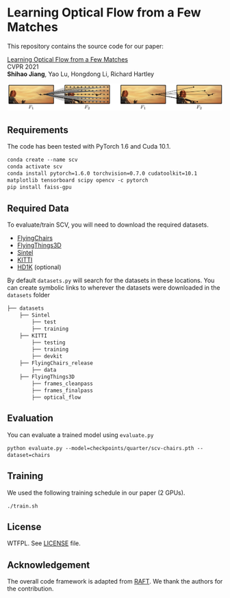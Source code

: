 # Learning Optical Flow from a Few Matches
This repository contains the source code for our paper:

[Learning Optical Flow from a Few Matches]()<br/>
CVPR 2021 <br/>
**Shihao Jiang**, Yao Lu, Hongdong Li, Richard Hartley<br/>

<img src="scv.png">

## Requirements
The code has been tested with PyTorch 1.6 and Cuda 10.1.
```Shell
conda create --name scv
conda activate scv
conda install pytorch=1.6.0 torchvision=0.7.0 cudatoolkit=10.1 matplotlib tensorboard scipy opencv -c pytorch
pip install faiss-gpu
```

## Required Data
To evaluate/train SCV, you will need to download the required datasets. 
* [FlyingChairs](https://lmb.informatik.uni-freiburg.de/resources/datasets/FlyingChairs.en.html#flyingchairs)
* [FlyingThings3D](https://lmb.informatik.uni-freiburg.de/resources/datasets/SceneFlowDatasets.en.html)
* [Sintel](http://sintel.is.tue.mpg.de/)
* [KITTI](http://www.cvlibs.net/datasets/kitti/eval_scene_flow.php?benchmark=flow)
* [HD1K](http://hci-benchmark.iwr.uni-heidelberg.de/) (optional)


By default `datasets.py` will search for the datasets in these locations. You can create symbolic links to wherever the datasets were downloaded in the `datasets` folder

```Shell
├── datasets
    ├── Sintel
        ├── test
        ├── training
    ├── KITTI
        ├── testing
        ├── training
        ├── devkit
    ├── FlyingChairs_release
        ├── data
    ├── FlyingThings3D
        ├── frames_cleanpass
        ├── frames_finalpass
        ├── optical_flow
```

## Evaluation
You can evaluate a trained model using `evaluate.py`
```Shell
python evaluate.py --model=checkpoints/quarter/scv-chairs.pth --dataset=chairs
```

## Training
We used the following training schedule in our paper (2 GPUs).
```Shell
./train.sh
```

## License
WTFPL. See [LICENSE](LICENSE) file. 

## Acknowledgement
The overall code framework is adapted from [RAFT](https://github.com/princeton-vl/RAFT). We
thank the authors for the contribution. 
